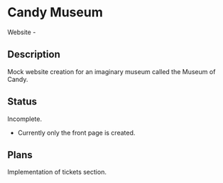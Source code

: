 # Candy Museum
Website -  
## Description
Mock website creation for an imaginary museum called the Museum of Candy.

## Status
Incomplete.
- Currently only the front page is created.
## Plans
Implementation of tickets section.